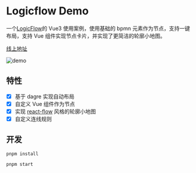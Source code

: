 # Logicflow Demo

一个[LogicFlow](https://github.com/didi/LogicFlow)的 Vue3 使用案例，使用基础的 bpmn 元素作为节点，支持一键布局，支持 Vue 组件实现节点卡片，并实现了更简洁的轮廓小地图。

[线上地址](http://logicflow.meiling.fun/)

![demo](http://logicflow.meiling.fun/demo.png)

## 特性

- [x] 基于 dagre 实现自动布局
- [x] 自定义 Vue 组件作为节点
- [x] 实现 [react-flow](https://reactflow.dev/docs/api/plugin-components/minimap/) 风格的轮廓小地图
- [x] 自定义连线规则

## 开发

```
pnpm install
```

```
pnpm start
```
